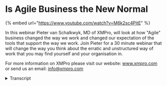 # Is Agile Business the New Normal
{% embed url="https://www.youtube.com/watch?v=M6k2sc4PitE" %}

In this webinar Pieter van Schalkwyk, MD of XMPro, will look at how "Agile" business changed the way we work and changed our expectation of the tools that support the way we work. Join Pieter for a 30 minute webinar that will change the way you think about the erratic and unstructured way of work that you may find yourself and your organisation in.

For more information on XMPro please visit our website: www.xmpro.com or send us an email: info@xmpro.com
<details>
<summary>Transcript</summary>are you finding that your routine work

is replaced by knowledge style work is

your business and the process is more

complex than what they used to be are

exceptions becoming the norm now um

they're not the rule they're the norm uh

are the infrastructure or

the are the information management tools

that you use a lot more complex than

what they used to be and a lot more

sophis iated than what they used to be

and is it harder to manage all the

change in your organization as everyone

is stuck in this

analysis paralysis environment hi I'm

Peter F scalek I'm the chief agility

officer at XM Pro and I'd like to tell

you that agile business might be the new

normal for

you so if you look at this photo how

agile are you uh would you like to be

more

agile and probably not yourself if you

look at this photo but you can ask the

same question about your business would

you like your business to be um more

agile and would you so that you can bend

over backwards to accommodate changes in

business environment as you can see this

is pretty it looks pretty uncomfortable

but as soon as you've got the hang of it

it actually adds a lot of value um to

what you do so today we're going to talk

at we're going to have a look at how

agile business buiness change the way

that we work and also our expectations

of the tools that we use to manage that

work so essentially three things I'm

going to talk about today or that I'm

going to look at and the one is um how

did we change to Agile business now when

did this happen the second thing is uh

how did it change the way that we work

and then thirdly how do we change the

the tools that we use to

support uh this new way of work so let's

start with the first one is agile

business The New

Normal

so the first thing I'd like uh I'd like

to have a look is the change to Agile

you know the actual change that that

happens to Agile business and the um and

just looking at how did this

happen so uh and what do we mean by Adel

business so I'd like to approach this

once again from three different angles

and the first one is to look at the

dictionary definition of what agile

means and what I quite like is the fact

that it says it is a quick and

well-coordinated

uh um uh in movement sort of agile leap

and secondly the ability to think

quickly um and if you look at the

antonyms it's awkward sluggish and um

which of these describe your

business this might not be sort of quite

like what your business is right at the

moment or the the way that that you see

your uh the the current way that your

business work but

um is this the sort of way that your

business needs to go is uh from this

definition which you like to have a more

quick and responsive versus awkward and

sluggish type um business the challenge

is that that even though you may not be

making that change a lot of businesses

around you are doing that so for example

5 years ago the average product life

cycle was around 2 years and now it is

less than two months and in consumer

electronics it is even down to three

months for some products so I don't know

if you've noticed if you if you've gone

Buy Sony video camera or even just a d

notebook that three months after you

bought a specific model it's no longer

available the whole product life cycles

become so quick and everything around us

has become um has become active and

Lively rather than

sluggish software is gone the same way

how often do you find that your iPhone

has install app updates um mine does it

at least once a week on the software

itself and if you look at guys like

Microsoft which uh in the enterprise

software space you'll find that

Microsoft Office seem to have a new

version every year and I here with

Windows 8 they not um they're now

talking Windows 7 Windows 8 and I'm not

sure I know they've started working on

Windows 9 so they can't use Windows 2008

anymore because within 201 in 11 124 and

by the time we get to Windows 2016

they'll probably have um one every

quarter so uh they had to change the

numbering convention just to be able to

to uh accommodate the change that we see

um in in as everything accelerates and

and it goes forward so if we look at um

at agile from a from a software

perspective and most people know agile

as a software development methodology

this is not what this talk is around it

is not um but it really gives us a good

framework to understand how other

um areas of business have adopted an

agile approach in actual fact the agile

guys have come when I say agile guys

agile software development guys have

have come up with what they call the

agile

Manifesto and um because of this fast

changing Pace in software development um

and we can we can replace a lot of the

words in here with business words um but

what I'm going to do right now is just

very quickly um it's all around

interactions it's all around things that

work right now instead of spending your

life

designning it doesn't say that they

don't there's no documentation but it's

making sure that there's working

software working business processes

working uh in business intelligence or

whatever the case instead of spending so

much time if you look at um the bi tools

the whole uh um intelligent

experimentation um I love that term for

for BPM as well but the whole working

software concept so you get your bi

working quickly get your BPM working

quick get your strategies working

quickly instead of spending a lot of

time trying to document um that and then

also collaboration of uh contract

negotiation so there's a continuous

collaboration um in this whole agile

approach so if you look at s the

software

um uh world as a methodology um they

were the leading guys in this and and

and it's a great example of what I see

as agile as a methodology even for

businesses and business processes and

they've come up with 12 principles I'm

not going to go through through all of

them you can actually um look it up at

the agile manifesto. org um some of the

interesting things are that the highest

priority is to satisy is to satisfy the

customer and to continuously deliver

value you can take the software out um

and you can continuously make changes

because that is what happens in an agile

world there's continuous changes you

deliver new working things regularly um

that doesn't mean to say that's that

it's uncontrolled it's actually a lot of

control in in in the whole agile uh

world it is um it is quite simple but it

embodies the whole radical change of

what we've seen in the software world

where we've gone from a top down

programming like um some of myself and

and a couple of other people on this

webinar may may remember the days that

we did a structured Cobalt programming

um where we had a whole top down

approach those of us in Fortran that did

still did um coding on sheets will

remember top down um and we had to use a

waterfall model you had to specify

everything right to the end degree um

because it was really hard to make any

changes and so from a the waterfall

model which is a very structured you

specify you develop you test everything

in in in in and there are no changes to

the to

the um spec at any or or or to what you

what you deliver all requirements are

locked down based on that specification

because of the way that top- down

programming used to work and it reminds

me of structured business process as

well um so the release Cycles were long

and uh you couldn't move from the spec

it didn't really work well

um if we look at all the overruns and

things um on that where it's a very

rigid and strictly controlled process

what has happened with new programming

languages is that we've got a the whole

object orientation which is sort of an

unstructured programming approach for

lack of a better description um I'm

pretty sure the technical guys will will

Grill me for this but I see it as a as a

sort of we create all these functions

and I can call them at any point in time

so if you look at and one of the things

the key drivers for this was the change

that windows and these graphical

interfaces brought if I right click on

my mouse there's an action that I need

to do um so it needs to call that

specific object it needs to do what it

needs to do and uh then it goes away so

that with that the whole Agile

development methodology also started

because I can make these small little

chunks um of object code and I can call

it I can uh it doesn't have to be

sequential it's not top down I can call

it when I need it um it sort of created

a a a a whole new opportunity to create

Agile development tools as well where we

can shorten the development cycle we can

get products out quicker um and um it

it's easier to add functions without

breaking the logic which is one of the

challenges that we that you have with

with top- down structured programming

and that's why the whole waterfall model

worked well for that um what's nice with

the agile software development

methodology is that it's flexible and it

allows uh for a Agile development

approach um which is essentially what we

want in in in uh in a lot of what we do

in business as well so does that if if

if you replace some of these words that

I've got on the screen here with

business type words

um like the one that I just love is the

Simplicity the art of maximizing the

amount of work not done is essential now

to me that is really just such a

profound statement of what you want to

do in business what we find is everyone

is making it just so much harder to do

stuff and our Approach at at XM Pro is

really to is really to see how can we

maximize the art of uh sorry how can we

um how can we Perfect The Art of

maximizing the amount of work not done

so the whole agile software software

um development methodology um quite well

known and it's it's it's it's got its

challenges um but it's really if you

look at what the objective is and what

it's trying to to achieve it really

suits the way that businesses work right

now um so those are the 12 um principles

and you can substitute a lot of the

software words with business words and

um and it may sound a little bit like

what your business is or what you would

like your business to be like

so um one of the best definitions i'

I've seen of agility and it comes out of

a

CIO um magazine uh is really uh it was

done by Michael um shre uh and it's the

in the he says in the first and final

analysis agility is is about timely and

coste effective implementation and that

is a key driver these days things need

to be cost effective even doesn't matter

what we Implement with it's a software

BAS solution whether it's business

intelligence whether it's BPM um whether

it's strategy planning whether it

doesn't really matter what it is um but

what he says is that is the key part

full stop there's no question about it

needs to be timely and cost effective

planning is nice analysis is good

governance is groovy but agility means

action agility implies both the capacity

and capability to act now

immediately real time to me this is such

a powerful statement of what we're

trying to achieve in business we need to

have the capacity and the capability to

act we need to do it right now we need

to make the changes right now and we

would like to do it in real time now

there are some challenges with putting

some of these things in and that's

really one of exm Pro's driving

Ambitions is to is to make sure that we

can achieve this with um with business

processes as

well so is that how we should see uh

business processes um if I look at what

we used to do in terms of modeling all

the as EES and 2bs and um and trying to

come up with the writing um this whole

agility process would get us to our

business objectives a lot quicker so

what is a agile business process so I'm

just going to quickly um talk about and

I've got business slpress because it's

actually business um but a key driver of

business is business processes and exm

pro business is business processes so uh

we are not a workflow tool we are

Process Management tool and process is

just by definition uh is not necessarily

sequential uh or um a workflow it is it

is

activities that drive a specific

business outcome and they don't need to

be in a sequential uh uh form so so far

we've looked at um the agile definition

of what uh of what uh agile um method

sorry we've looked at the the dictionary

definition of what agile business is

we've also um looked at um at the

um sort of software methodology and and

when we look at businesses um we see

there's a definite shift in in business

from the predictable to unpredictable uh

I I know for a fact we find it hard to

get five people in a room and get them

to have the same view or version of a

process or uh or a business outcome or

or something like that so easiest way to

look at at at at the um agile business

or business process is to actually look

at the drivers that influence this

change from May from from a very

structured approach where we knew um

exactly how how business worked uh going

into this whole agile um business

approach and Peter draer coined the

phrase so there's the there's um there's

essentially three drivers and one of the

biggest drivers is is is the fact that

we've got this whole new knowledge

worker and Peter draer um uh uh everyone

in the management world NZ um Peter dra

is one of the biggest gurus around

um management strategy and he coined the

phrase knowledge

worker and uh essentially a knowledge

worker is is a is a move away from doing

workers to thinking workers um these are

people who have contextual knowledge

around

processes and they can make decisions

based on this structured processes don't

really work and they have to circumvent

structured processes because they want

to make their own decisions around

routing around logic around all sorts of

things doesn't mean it's uncontrolled

there's still control around uh

knowledge workers but it just means that

they can make their own decisions on a

lot of how uh processes works if you

think back around the the what I'd

explained around the top down

programming versus the object Pro object

orientation programming they are they

work in a world of object orientation if

they need to right click the mouse it

needs to respond to that not workers are

like that so if they have contextual

information they know something about a

process and I'm I'll explain a little

bit more bit later in the in the in the

uh presentation around the knowledge

workers but if or or around this

unstructured work or uh but as soon as

they know if if they have contextual

knowledge or if they know the context in

with in which this process is happening

they can make decisions which will rout

it in a different way it'll have

different business rules so exceptions

for them are the rule um and the rigid

workflow style processes don't really

work so if you've got a rigid workflow

engine that drive the work that they

need to do that's why they use

email um so these used to be the

exceptional jobs but right now we find

with the right that technology enables

our

work that it even goes down right to the

lower levels of work so there's a whole

shift to knowledge workers even into

areas that weren't traditionally

knowledge workers so if we look at the

second reason why we've become uh why

there's a move to Agile business it is

really that we've become interrupt

driven now what I mean by that is email

conditions us to stop and start all the

time we don't work in a sequential way

anymore I don't know if you do it um I I

personally if I see an email come in I

will stop whatever else I'm doing and

I'll attend to the email sometimes I do

three or four things at the same time

not that I do um

great job of that um but we've become

interrupt driven so we are used to the

fact that we don't do things in a long

sequential logic or in a in a in a in a

sequential State anymore the other thing

that has happened is conversations are

are now 140

characters um and uh by that I mean with

Twitter uh things like um Twitter has

changed the way that we see

conversations and how we can do

conversations and it's not just Twitter

they're tools like yamama socialcast and

all of those inside organizations that

are now have key parts of conversations

in them that's how we talk that's how we

collaborate um and they broken up into

into into little bit so we've become

interrupt driven in the way so I can

have certain parts of my messaging and

conversation in Yama and I can have an

email and I can have a whole lot of um

of

um uh uh different interrupt driven ways

uh there's tools like like MSN so I

might just also have a quick MSN chat

and office is looking at productizing

what the office Microsoft is looking at

productizing something they call office

talk we'll probably see it in the next

versions of office CRM and all those

products where it comes with a built-in

collaboration component or Twitter for

business or whatever weever whatever we

want to call that um the third driver

for agile business so the first one was

the fact that we knowledge workers the

second one is that we're now interrupt

driven and the third one which has had a

profound impact is actually uh mua's law

which say and because a lot of the work

that we do these days and doesn't matter

in what uh what type of job it is in

organization uh we find more and more um

that that people people use computers to

to do parts of their work and processing

power inside computers are doubling

every two years now if you look at this

graph is unbelievable um if you look at

the i7 processor that we have right now

in most of our in most of our uh

notebooks that we carry around you'll

find that it's got 2.6 billion transa uh

transactions on a chip uh interesting

conversation with a financial guy this

morning said to me so uh how many are

there in a packet if there's 2.6 billion

on a chip not everyone understands that

so um he said as a joke but um yeah so

that gives you some some perspective of

of what is happening with computing

power this just drives um what we can do

with computers and the way that we can

that we can use it what is more

interesting is uh Zuckerberg's law so we

had mu's Lord came out he's he was the

CEO of Intel at the time as far as I can

recall um mu but Mark Zuckerberg the CEO

of Facebook has come out with with a a

very interesting uh very similar and is

based on mu's law which is the law of

social sharing which says that we will

double the content that we share every

two years on social networks and they

base it on what they see in Facebook

right now there are around five billion

things statuses images videos all of

that shared on Facebook a day now this

was announced in SE end of September in

2011 at the F fi developers conference

so this is pretty recent um stats as

well four billion things and his view is

that this will double in the next per

per person we will double the um amount

what we share in a social way um or in a

collaborative way so all of these things

are driving um and it's got a a massive

impact on business because it actually

drives um what we do now I've got my own

my own law which I call F sc's law and I

hope it'll catch on which uh and the

statement is that business agility will

double every two years if we take all

these factors into consideration M's law

zacher BG's law and all the um social

phenomena that we see and the interrupt

driven I predict that we will become

twice as agile every so we will double

our agility every two years um that's

from sc's law and you can quote me on

that then uh Steve uh Keith snon and

Sandy kemsley um Keith Swinson is the

R&D vice president for fitso based in

the US he writes a lot on BPM case

management all of those sort of things

and S kimley is a well

recognized

um BPM analyst and she does she she also

does a lot of writing research and she's

got a great blog as well which I can

recommend and they've come up with if

you look at agile

BPM in a in a webinar that they did on

uh agile BPM using uh well just looking

at how process of change and what I like

about this is that the goal of the

system so when we look at the

transactional system the are the and

it's not that these are going away

that's the 8020 principle 20% of

processes will still be transactional we

still have a reg structure but we have a

80% of business and this is from Gartner

that came up with the 8020 um Janelle

Hill um at Gartner but the the the

what's great about this is that the that

the goal of the system in the past was

just efficiency and automation now it's

moved to problem resolution we can

actually do stuff with this so it's not

just about getting people to do things

faster but it's actually to solve

problems um and the the challenge is

that instead of being highly repeatable

it's become unpredictable so you need

tools to to to kind for um for that

so how does that change the way that we

work I said earlier that there are three

questions uh and and the first one was

why did we

um um

so just to step back

um of those three questions the first

one is agile business um and to me this

describes that agile business is The New

Normal so how does it change the way

that we work

well um in terms of the three questions

the first one was why did we change to

Agile business the second one is is um

is um how do we change the work and then

lastly we'll also look at the tools that

we that that we do this so if I just

quickly go back and we look at the 12

principles of the agile methodology

we'll recognize that that that um that

some of these have a profound

way profound impact on the way that

agile business has changed the way that

we work so so the first one is all

around continuous Improvement so we've

moved away from this trying to to get

one to get the spec for the process

which which was the BPR way the business

process re-engineering way we would

spend a lot of money to get Consultants

into can spend a lot of time and it's

not that we don't do that agile doesn't

say no documentation it means adequate

documentation so that we can uh get the

first version out quickly and we can

start improving on that so instead of

doing three years of BPR we can get the

base requirements down um without

spending all our time and money on that

and by the time you've got the base

requirement oh sorry if you do the

threeyear BPR project by the time we get

to do something all our processes have

changed we'd like to take a lot more of

a continuous Improvement proc approach

um in most of the work that we do these

days doesn't matter what it is um we'd

like to do smaller chunks we like to get

results a lot quicker and we'd like to

see things happen um a a lot easier and

I just love the next slide which is um

salvad doy said have no fear of

perfection you will never reach it to me

that is so so profound as well in terms

of what you're trying to achieve do

enough to from a we we find that right

now um the way that we work is become

let's do enough so we can get started

and get something done a lot of

businesses especially the ones that

perform uh well I've taken that um that

approach the second thing is what we

want to do is is sort of have what we

call intelligent experimentation I love

this for BPM but it's actually a phrase

that is used in the BR world uh um

that's where I've I've heard it um being

used but intelligent experimentation

doesn't mean um we just it still means

that we work in a controlled fashion we

take information from our analytics

tools from the process uh from from our

um analytics is a great driver for this

so we'll get information out of our

analytics tools and decide how we're

going to change it we're going to split

test certain things the the marketing

guys are brilliant at split testing ads

so that they can see which is the best

performing one and they'll drop the

other one and then start a new um

process uh uh ad that will compete with

the other one and and so that's how they

sort of um through a evolutionary

process build um the the strongest AD

that they can just continuous testing

there's no reason why we why we can't do

that in other areas of business and we

starting to we starting we start to see

that that emerges in a in a in a lot of

that we do so

um the other the other um great one that

I saw and this is this is once again

Gartner I take credit for this is to

design by doing rather than doing by

design gner has now come out and said

listen Maybe maybe you don't need to

spend as much time on trying to get that

or to strive for Perfection to get the

spec 100% right rather design by doing

it and as you do you improve it rather

than trying to do this whole design and

get the right thing um because you will

actually never never get there we find

more and more where there's a drive and

this impacts the way that we work uh and

it doesn't only apply to BPM it applies

to a whole lot of uh areas that Gardener

um in terms of the competency areas that

they apply this design by doing now so

there's a definite impact um on that and

then also we change our minds often

that's always been the case we just

never had the opportunity to change our

mind or to say that we'd like our

requirements to differ um what has

happened with uh with

um the new tools especially we and

social tools we have the ability to

change our mind often and that is now

getting into the way that we work we

expect things to change quickly we

expect next time uh that uh that there's

update on uh on Facebook that my um

iPhone app will automatically pick it up

um I don't have to worry about it so we

can change our minds often we can um and

that's got a profound impact on on on

the way that we that we work so once

again and I keep going back to this um

but really if you take those 12

principles and and you just apply the

business side of it you can see how this

impact the way that we uh the way that

we work

um So based on that agile work is The

New Normal we don't work the way that we

that we used to work we expect uh that

we will be experimenting we expect that

we'll be changing our mind so we've we

we we we have come up with a agile work

approach which we see as The New Normal

so in the last place I'm just going to

quickly talk around the tools that we

need to manage this so I've I've given

you um how business have changed and how

the work that we've done have changed so

they the the only thing that now still

needs to that remains that needs to

change is the actual tools because the

old tools don't work anymore the old way

that we've done things um don't work

anymore with this whole agile business

approach and once again I just want to

remind you it's not agile software

methodology even though it's a great

it's it's a great analogy around what

has happened in business but this is

really these are business tools that we

use anything from your bi tools to um to

to your BPM tools or whatever the case

might be um how many of you are still in

the water in the waterfall mode the

workflow style um versus the more struct

or unstructured uh um object orientation

or agile uh style so um you know only

20% of businesses can actually survive

on the on the

um uh on the sorry only 20% of processes

in sort of inside of organization will

survive on your old tools the others

need new tools and if you're not going

to provide it it will circum circumvent

that so just quickly going back to what

we want to achieve we want continuous

Improvement we want intelligent

experimentation we want designed by

doing and want to change our minds often

so how do we do that um well with XM Pro

for example we give you the ability to

create this Dynamic interrupt driven

processes you don't have to draw the

flow people can can sequence these at

runtime for example so we've got inside

as a feature we can do unstructured

process configuration this is not a runr

through of all the the features that we

have in exm Pro it is a very

comprehensive big uh application and it

does a whole lot of things I've I'm I'm

not not even scratching the surface on

on on most of the functionality I just

want to I just want to highlight the

fact that if if you're going to use

agile BPM methodology um by getting

things out quickly getting a lot of

collaborative design um XM proos

unstructured process configuration

allows you to do that so in the same

breath if you want to do Dynamic

allocation of logic instead of writing a

lot of code and that sort of thing you

can use our new Dynamic allocation logic

which is part of of XM Pro as well if we

look at intelligent experimentation you

need versions of processes you want to

split test them against each other so X

and PR version management handles a lot

of um what you need there so um and then

lastly just as a as a as a agile

implementation methodology if you if

you're going to use agile in your

business and you you going to make your

business bend over backwards to

accommodate the changes that that you

have in your organization the XM Pro

allows you to do that it allows you to

to do to get processes out quickly it

allows you to do integration to external

applications quickly it allows you to um

to change the way a process work and

test it against another process quickly

it is an Ideal tool if you're looking at

a at a agile approach to fit your agile

business and our whole dynamic BPM

platform is really built around and we

ideally suited to uh organizations that

that instead of wanting to get a whole

um um group of business process

re-engineering Consultants there are

looking to to spec enough get it out

test it improve it and look at the

intelligent experimentation I just love

the term so you'll find that intelligent

tools will be the new normal I say is

The New Normal um yes it is here right

now a lot of companies haven't caught on

to that yet but agile tools will be the

new normal you're not going to be back

in the workflow days um workflow is only

a very small component of

it so thank you very much thank you for

joining us on this if you want to see a

lot more around how we can actually in

terms of the BPM agile methodology um

free to discuss it with ourselves or one

of our partners and we can also give you

a full demonstration of what XM Pro

is we'd love to talk to you about um uh

your agile or how your business can be

more agile going into the future and uh

thank you very much appreciate your time

listening to me
</details>